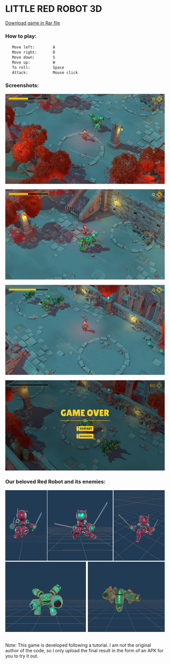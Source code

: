 # LITTLE RED ROBOT 3D
[Download game in Rar file](https://github.com/DamianPyCoder/Game___Unity___RedRobot/tree/main/code)  


### How to play:
```
   Move left:        A
   Move right:       D
   Move down:        S
   Move up:          W
   To roll:          Space
   Attack:           Mouse click
```



### Screenshots:
![](https://github.com/DamianPyCoder/Game___Unity___RedRobot/blob/main/picts/robot2.png)

![](https://github.com/DamianPyCoder/Game___Unity___RedRobot/blob/main/picts/robot3.png)

![](https://github.com/DamianPyCoder/Game___Unity___RedRobot/blob/main/picts/robot4.png)

![](https://github.com/DamianPyCoder/Game___Unity___RedRobot/blob/main/picts/robot6.png)  


### Our beloved Red Robot and its enemies:
![](https://github.com/DamianPyCoder/Game___Unity___RedRobot/blob/main/picts/prota.png)
![](https://github.com/DamianPyCoder/Game___Unity___RedRobot/blob/main/picts/enemy.png)  


## 

Note: This game is developed following a tutorial. I am not the original author of the code, so I only upload the final result in the form of an APK for you to try it out.

